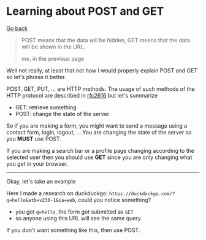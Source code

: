 # Learning about POST and GET

[Go back](..)

<blockquote class="blockquote">
<p class="">
POST means that
the data will be hidden, GET means that the data will be shown in the URL.
</p>
<footer class="blockquote-footer"><cite title="Source Title">me</cite>, in the previous page</footer>
</blockquote>

Well not really, at least that not how I would properly
explain POST and GET so let's phrase it better.

POST, GET, PUT, ... are HTTP methods. The usage of such
methods of the HTTP protocol are described in
[rfc2616](https://datatracker.ietf.org/doc/html/rfc2616)
but let's summarize

* GET: retrieve something
* POST: change the state of the server

So if you are making a form, you might want to send a message
using a contact form, login, logout, ... You are changing the state
of the server so you **MUST** use POST.

If you are making a search bar or a profile page changing
according to the selected user then you should use **GET**
since you are only changing what you get in your
browser.

<hr class="sr">

Okay, let's take an example

Here I made a research on duckduckgo: ``https://duckduckgo.com/?q=hello&atb=v230-1&ia=web``,
could you notice something?
* you got ``q=hello``, the form got submitted as `GET`
* so anyone using this URL will see the same query

If you don't want something like this, then use POST.
